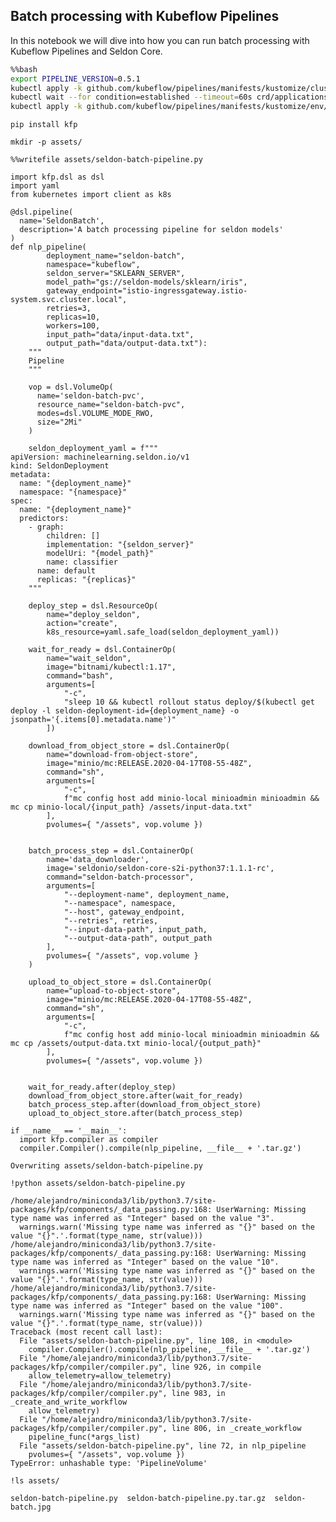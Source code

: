 ## Batch processing with Kubeflow Pipelines
In this notebook we will dive into how you can run batch processing with Kubeflow Pipelines and Seldon Core.




```bash
%%bash
export PIPELINE_VERSION=0.5.1
kubectl apply -k github.com/kubeflow/pipelines/manifests/kustomize/cluster-scoped-resources?ref=$PIPELINE_VERSION
kubectl wait --for condition=established --timeout=60s crd/applications.app.k8s.io
kubectl apply -k github.com/kubeflow/pipelines/manifests/kustomize/env/dev?ref=$PIPELINE_VERSION
```


```
pip install kfp
```


```
mkdir -p assets/
```


```
%%writefile assets/seldon-batch-pipeline.py

import kfp.dsl as dsl
import yaml
from kubernetes import client as k8s

@dsl.pipeline(
  name='SeldonBatch',
  description='A batch processing pipeline for seldon models'
)
def nlp_pipeline(
        deployment_name="seldon-batch",
        namespace="kubeflow",
        seldon_server="SKLEARN_SERVER",
        model_path="gs://seldon-models/sklearn/iris",
        gateway_endpoint="istio-ingressgateway.istio-system.svc.cluster.local",
        retries=3,
        replicas=10,
        workers=100,
        input_path="data/input-data.txt",
        output_path="data/output-data.txt"):
    """
    Pipeline 
    """
    
    vop = dsl.VolumeOp(
      name='seldon-batch-pvc',
      resource_name="seldon-batch-pvc",
      modes=dsl.VOLUME_MODE_RWO,
      size="2Mi"
    )
    
    seldon_deployment_yaml = f"""
apiVersion: machinelearning.seldon.io/v1
kind: SeldonDeployment
metadata:
  name: "{deployment_name}"
  namespace: "{namespace}"
spec:
  name: "{deployment_name}"
  predictors:
    - graph:
        children: []
        implementation: "{seldon_server}"
        modelUri: "{model_path}"
        name: classifier
      name: default
      replicas: "{replicas}"
    """
    
    deploy_step = dsl.ResourceOp(
        name="deploy_seldon",
        action="create",
        k8s_resource=yaml.safe_load(seldon_deployment_yaml))
    
    wait_for_ready = dsl.ContainerOp(
        name="wait_seldon",
        image="bitnami/kubectl:1.17",
        command="bash",
        arguments=[
            "-c",
            "sleep 10 && kubectl rollout status deploy/$(kubectl get deploy -l seldon-deployment-id={deployment_name} -o jsonpath='{.items[0].metadata.name')"   
        ])
    
    download_from_object_store = dsl.ContainerOp(
        name="download-from-object-store",
        image="minio/mc:RELEASE.2020-04-17T08-55-48Z",
        command="sh",
        arguments=[
            "-c",
            f"mc config host add minio-local minioadmin minioadmin && mc cp minio-local/{input_path} /assets/input-data.txt"   
        ],
        pvolumes={ "/assets", vop.volume })
    

    batch_process_step = dsl.ContainerOp(
        name='data_downloader',
        image='seldonio/seldon-core-s2i-python37:1.1.1-rc',
        command="seldon-batch-processor",
        arguments=[
            "--deployment-name", deployment_name,
            "--namespace", namespace,
            "--host", gateway_endpoint,
            "--retries", retries,
            "--input-data-path", input_path,
            "--output-data-path", output_path
        ],
        pvolumes={ "/assets", vop.volume }
    )
    
    upload_to_object_store = dsl.ContainerOp(
        name="upload-to-object-store",
        image="minio/mc:RELEASE.2020-04-17T08-55-48Z",
        command="sh",
        arguments=[
            "-c",
            f"mc config host add minio-local minioadmin minioadmin && mc cp /assets/output-data.txt minio-local/{output_path}"   
        ],
        pvolumes={ "/assets", vop.volume })
    
    
    wait_for_ready.after(deploy_step)
    download_from_object_store.after(wait_for_ready)
    batch_process_step.after(download_from_object_store)
    upload_to_object_store.after(batch_process_step)

if __name__ == '__main__':
  import kfp.compiler as compiler
  compiler.Compiler().compile(nlp_pipeline, __file__ + '.tar.gz')

```

    Overwriting assets/seldon-batch-pipeline.py



```
!python assets/seldon-batch-pipeline.py
```

    /home/alejandro/miniconda3/lib/python3.7/site-packages/kfp/components/_data_passing.py:168: UserWarning: Missing type name was inferred as "Integer" based on the value "3".
      warnings.warn('Missing type name was inferred as "{}" based on the value "{}".'.format(type_name, str(value)))
    /home/alejandro/miniconda3/lib/python3.7/site-packages/kfp/components/_data_passing.py:168: UserWarning: Missing type name was inferred as "Integer" based on the value "10".
      warnings.warn('Missing type name was inferred as "{}" based on the value "{}".'.format(type_name, str(value)))
    /home/alejandro/miniconda3/lib/python3.7/site-packages/kfp/components/_data_passing.py:168: UserWarning: Missing type name was inferred as "Integer" based on the value "100".
      warnings.warn('Missing type name was inferred as "{}" based on the value "{}".'.format(type_name, str(value)))
    Traceback (most recent call last):
      File "assets/seldon-batch-pipeline.py", line 108, in <module>
        compiler.Compiler().compile(nlp_pipeline, __file__ + '.tar.gz')
      File "/home/alejandro/miniconda3/lib/python3.7/site-packages/kfp/compiler/compiler.py", line 926, in compile
        allow_telemetry=allow_telemetry)
      File "/home/alejandro/miniconda3/lib/python3.7/site-packages/kfp/compiler/compiler.py", line 983, in _create_and_write_workflow
        allow_telemetry)
      File "/home/alejandro/miniconda3/lib/python3.7/site-packages/kfp/compiler/compiler.py", line 806, in _create_workflow
        pipeline_func(*args_list)
      File "assets/seldon-batch-pipeline.py", line 72, in nlp_pipeline
        pvolumes={ "/assets", vop.volume })
    TypeError: unhashable type: 'PipelineVolume'



```
!ls assets/
```

    seldon-batch-pipeline.py  seldon-batch-pipeline.py.tar.gz  seldon-batch.jpg



```

```
